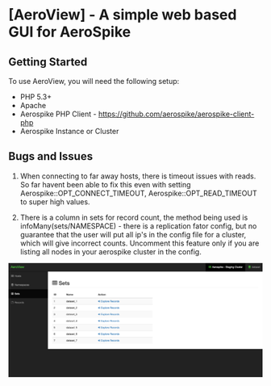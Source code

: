 # [AeroView] - A simple web based GUI for AeroSpike

## Getting Started

To use AeroView, you will need the following setup:
* PHP 5.3+
* Apache
* Aerospike PHP Client - https://github.com/aerospike/aerospike-client-php
* Aerospike Instance or Cluster

## Bugs and Issues
1) When connecting to far away hosts, there is timeout issues with reads. So far havent been able to fix this even with setting Aerospike::OPT_CONNECT_TIMEOUT, Aerospike::OPT_READ_TIMEOUT to super high values.

2) There is a column in sets for record count, the method being used is infoMany(sets/NAMESPACE) - there is a replication fator config, but no guarantee that the user will put all ip's in the config file for a cluster, which will give incorrect counts. Uncomment this feature only if you are listing all nodes in your aerospike cluster in the config.


![AeroView Screenshot](https://github.com/cpmaynard/AeroView/blob/master/screenshot.png "AeroView Screenshot")
